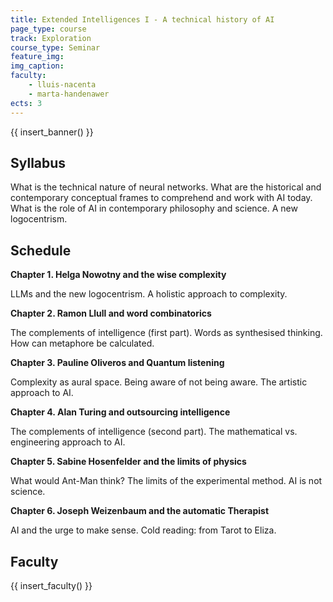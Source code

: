 ```yaml
---
title: Extended Intelligences I - A technical history of AI
page_type: course
track: Exploration
course_type: Seminar
feature_img: 
img_caption: 
faculty:
    - lluis-nacenta
    - marta-handenawer
ects: 3
---
```


{{ insert_banner() }}

## Syllabus

What is the technical nature of neural networks. What are the historical and contemporary conceptual frames to comprehend and work with AI today. What is the role of AI in contemporary philosophy and science. A new logocentrism.

## Schedule

**Chapter 1. Helga Nowotny and the wise complexity**

LLMs and the new logocentrism. A holistic approach to complexity.

**Chapter 2. Ramon Llull and word combinatorics**

The complements of intelligence (first part). Words as synthesised thinking. How can metaphore be calculated.

**Chapter 3. Pauline Oliveros and Quantum listening**

Complexity as aural space. Being aware of not being aware. The artistic approach to AI.

**Chapter 4. Alan Turing and outsourcing intelligence**

The complements of intelligence (second part). The mathematical vs. engineering approach to AI.

**Chapter 5. Sabine Hosenfelder and the limits of physics**

What would Ant-Man think? The limits of the experimental method. AI is not science.

**Chapter 6. Joseph Weizenbaum and the automatic Therapist**

AI and the urge to make sense. Cold reading: from Tarot to Eliza.

## Faculty

{{ insert_faculty() }}










